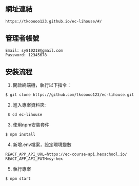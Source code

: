 ## 網址連結
```
https://tkooooo123.github.io/ec-lihouse/#/
```
## 管理者帳號
```
Email: sy810218@gmail.com
Password: 12345678
```
## 安裝流程
1. 開啟終端機，執行以下指令：
 ```
 $ git clone https://github.com/tkooooo123/ec-lihouse.git
 ```
2. 進入專案資料夾:
```
 $ cd ec-lihouse
```
3. 使用npm安裝套件
```
$ npm install
```
4. 新增.env檔案，設定環境變數
```
REACT_APP_API_URL=https://ec-course-api.hexschool.io/
REACT_APP_API_PATH=sy-hex
```
5. 執行專案
```
$ npm start
```


